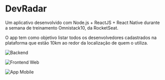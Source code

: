 # DevRadar

Um aplicativo desenvolvido com Node.js + ReactJS + React Native durante a semana de treinamento Omnistack10, da RocketSeat.

O app tem como objetivo listar todos os desenvolvedores cadastrados na plataforma que estão 10km ao redor da localização de quem o utiliza.


![Backend](https://i.imgur.com/RF9N4Fy.png)

![Frontend Web](https://i.imgur.com/8E3S5FE.png)

![App Mobile](https://i.imgur.com/Ul9TEak.jpg)
